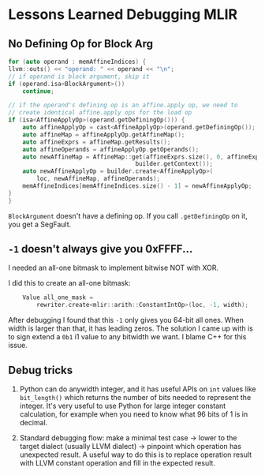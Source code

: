 # Lessons Learned Debugging MLIR

## No Defining Op for Block Arg
```cpp
for (auto operand : memAffineIndices) { 
llvm::outs() << "operand: " << operand << "\n";
// if operand is block argument, skip it
if (operand.isa<BlockArgument>())
    continue;

// if the operand's defining op is an affine.apply op, we need to 
// create identical affine.apply ops for the load op 
if (isa<AffineApplyOp>(operand.getDefiningOp())) {
    auto affineApplyOp = cast<AffineApplyOp>(operand.getDefiningOp());
    auto affineMap = affineApplyOp.getAffineMap();
    auto affineExprs = affineMap.getResults();
    auto affineOperands = affineApplyOp.getOperands();
    auto newAffineMap = AffineMap::get(affineExprs.size(), 0, affineExprs,
                                    builder.getContext());
    auto newAffineApplyOp = builder.create<AffineApplyOp>(
        loc, newAffineMap, affineOperands);
    memAffineIndices[memAffineIndices.size() - 1] = newAffineApplyOp;
}
}
```

`BlockArgument` doesn't have a defining op. If you call `.getDefiningOp` on it, you get a SegFault.

## `-1` doesn't always give you 0xFFFF...

I needed an all-one bitmask to implement bitwise NOT with XOR.

I did this to create an all-one bitmask:
```cpp
    Value all_one_mask =
        rewriter.create<mlir::arith::ConstantIntOp>(loc, -1, width);
```
After debugging I found that this `-1` only gives you 64-bit all ones.
When width is larger than that, it has leading zeros. 
The solution I came up with is to sign extend a `0b1` i1 value to any bitwidth we want.
I blame C++ for this issue.

## Debug tricks
1. Python can do anywidth integer, and it has useful APIs on `int` values like `bit_length()` which returns the number of bits needed to represent the integer. It's very useful to use Python for large integer constant calculation, for example when you need to know what 96 bits of 1 is in decimal.

2. Standard debugging flow: make a minimal test case -> lower to the target dialect (usually LLVM dialect) -> pinpoint which operation has unexpected result. A useful way to do this is to replace operation result with LLVM constant operation and fill in the expected result.